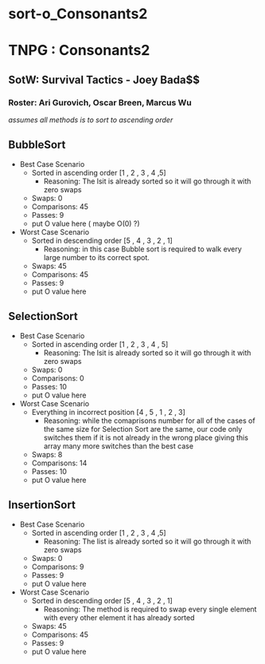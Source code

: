 # sort-o_Consonants2
# TNPG : Consonants2
## SotW: Survival Tactics - Joey Bada$$
### Roster: Ari Gurovich, Oscar Breen, Marcus Wu

*assumes all methods is to sort to ascending order* 
## BubbleSort
  * Best Case Scenario
     * Sorted in ascending order [1 , 2 , 3 , 4 ,5]
       * Reasoning: The lsit is already sorted so it will go through it with zero swaps
     * Swaps: 0
     * Comparisons: 45
     * Passes: 9
     * put O value here ( maybe O(0) ?)
  * Worst Case Scenario
     * Sorted in descending order [5 , 4 , 3 , 2 , 1]
       * Reasoning: in this case Bubble sort is required to walk every large number to its correct spot.
     * Swaps: 45
     * Comparisons: 45
     * Passes: 9
     * put O value here
## SelectionSort
  * Best Case Scenario
     * Sorted in ascending order [1 , 2 , 3 , 4 , 5]
       * Reasoning: The lsit is already sorted so it will go through it with zero swaps
     * Swaps: 0
     * Comparisons: 0
     * Passes: 10
     * put O value here
  * Worst Case Scenario
     * Everything in incorrect position [4 , 5 , 1 , 2 , 3]
       * Reasoning: while the comaprisons number for all of the cases of the same size for Selection Sort are the same,            our code only switches them if it is not already in the wrong place giving this array many more switches than            the best case
     * Swaps: 8
     * Comparisons: 14
     * Passes: 10
     * put O value here
## InsertionSort
  * Best Case Scenario
     * Sorted in ascending order [1 , 2 , 3 , 4 ,5]
       * Reasoning: The list is already sorted so it will go through it with zero swaps
     * Swaps: 0
     * Comparisons: 9
     * Passes: 9
     * put O value here
  * Worst Case Scenario
     * Sorted in descending order [5 , 4 , 3 , 2 , 1]
        * Reasoning: The method is required to swap every single element with every other element it has already sorted
     * Swaps: 45
     * Comparisons: 45
     * Passes: 9
     * put O value here


